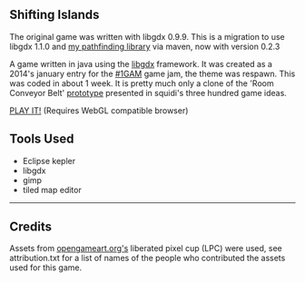Shifting Islands
------------------------

The original game was written with libgdx 0.9.9. This is a migration to use libgdx 1.1.0 and [my pathfinding library][6] via maven, now with version 0.2.3

A game written in java using the [libgdx][1] framework. It was created as a 2014's january entry for the [#1GAM][2] game jam, the theme was respawn. This was coded in about 1 week. It is pretty much only a clone of the 'Room Conveyor Belt' [prototype][3] presented in squidi's three hundred game ideas.

[PLAY IT!][5] (Requires WebGL compatible browser)

Tools Used
---
 - Eclipse kepler
 - libgdx
 - gimp
 - tiled map editor

____________

Credits
----------
Assets from [opengameart.org's][5] liberated pixel cup (LPC) were used, see attribution.txt for a list of names of the people who contributed the assets used for this game.


  [1]: http://libgdx.badlogicgames.com/
  [2]: http://www.onegameamonth.com/
  [3]: http://www.squidi.net/threep/p035/
  [4]: http://xaguzman.github.io/shiftingislands/
  [5]: http://opengameart.org
  [6]: https://github.com/xaguzman/pathfinding
